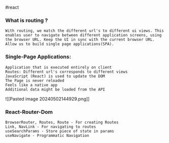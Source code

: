 #react

### What is routing ? 

	With routing, we match the different url's to different ui views. This enables user to navigate between different application screens, using the browser URL. Keep the UI in sync with the current browser URL. Allow us to build single page applications(SPA).

### Single-Page Applications:

	Application that is executed entirely on client
	Routes: Different url's corresponds to different views
	JavaScript (React) is used to update the DOM
	The Page is never reloaded
	Feels like a native app
	Additional data might be loaded from the API

![[Pasted image 20240502144929.png]]
### React-Router-Dom

	BrowserRouter, Routes, Route - For creating Routes 
	Link, NavLink - For navigating to routes
	useSearchParams - Store piece of state in params
	useNavigate - Programmatic Navigation